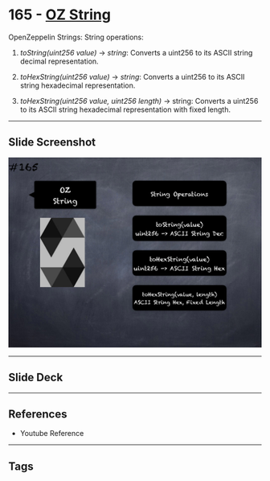 # 165 - [OZ String](OZ%20String.md)
OpenZeppelin Strings: String operations:

1.  _toString(uint256 value)_ → _string_: Converts a uint256 to its ASCII string decimal representation.
    
2.  _toHexString(uint256 value)_ → _string_: Converts a uint256 to its ASCII string hexadecimal representation.
    
3.  _toHexString(uint256 value, uint256 length)_ → string: Converts a uint256 to its ASCII string hexadecimal representation with fixed length.

___
## Slide Screenshot
![165.png](../images/solidity201/165.png)
___
## Slide Deck

___
## References
- Youtube Reference
___
## Tags